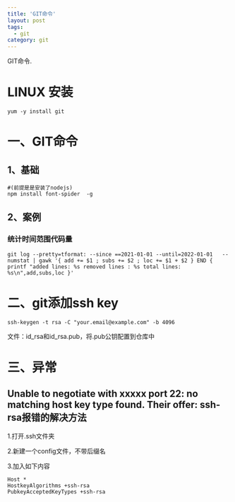 ```yaml
---
title: 'GIT命令'
layout: post
tags:
  - git
category: git
---
```

GIT命令.

<!--more-->

# LINUX 安装
```
yum -y install git
```

# 一、GIT命令

## 1、基础

```shell
#(前提是是安装了nodejs)
npm install font-spider  -g  
```

## 2、案例

### 统计时间范围代码量

```shell
git log --pretty=tformat: --since ==2021-01-01 --until=2022-01-01   --numstat | gawk '{ add += $1 ; subs += $2 ; loc += $1 + $2 } END { printf "added lines: %s removed lines : %s total lines: %s\n",add,subs,loc }' 
```

# 二、git添加ssh key
```
ssh-keygen -t rsa -C "your.email@example.com" -b 4096
```
文件：id_rsa和id_rsa.pub，将.pub公钥配置到仓库中


# 三、异常

## Unable to negotiate with xxxxx port 22: no matching host key type found. Their offer: ssh-rsa报错的解决方法
1.打开.ssh文件夹

2.新建一个config文件，不带后缀名

3.加入如下内容

```
Host *
HostkeyAlgorithms +ssh-rsa
PubkeyAcceptedKeyTypes +ssh-rsa

```
